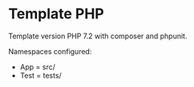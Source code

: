 # Template PHP
Template version PHP 7.2 with composer and phpunit.

Namespaces configured:
- App = src/
- Test = tests/

